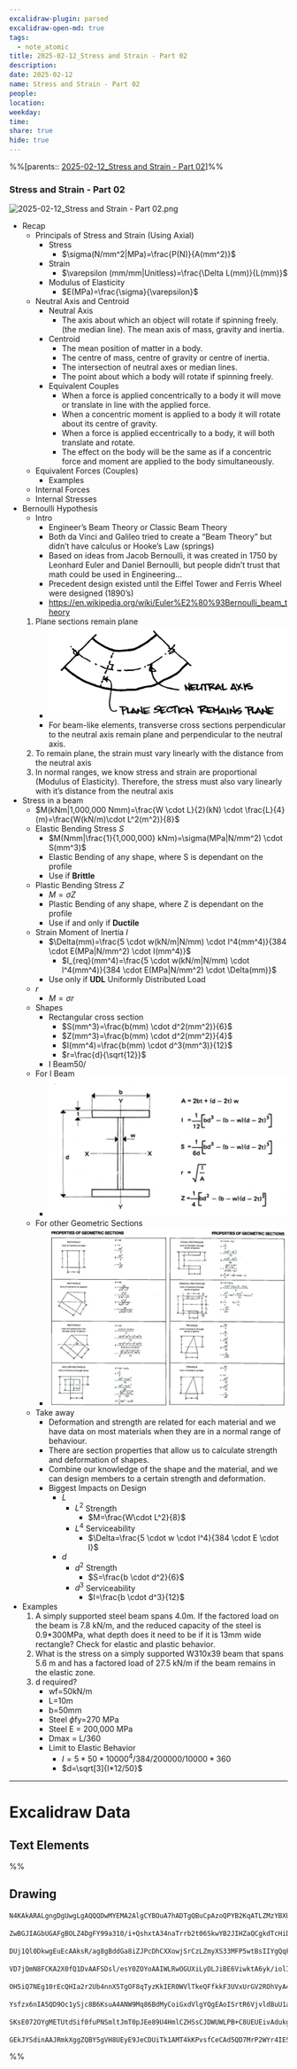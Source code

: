 ```yaml
---
excalidraw-plugin: parsed
excalidraw-open-md: true
tags:
  - note_atomic
title: 2025-02-12_Stress and Strain - Part 02
description: 
date: 2025-02-12
name: Stress and Strain - Part 02
people: 
location: 
weekday: 
time: 
share: true
hide: true
---
```

%%[parents:: [2025-02-12_Stress and Strain - Part 02](index.md)]%%
### Stress and Strain - Part 02

![2025-02-12_Stress and Strain - Part 02.png](Periodic%20Notes/Atomic/2025/2025-02-12_Stress%20and%20Strain%20-%20Part%2002/2025-02-12_Stress%20and%20Strain%20-%20Part%2002.png)

- Recap
	- Principals of Stress and Strain (Using Axial)
		- Stress
			- $\sigma(N/mm^2|MPa)=\frac{P(N)}{A(mm^2)}$
		- Strain
			- $\varepsilon (mm/mm|Unitless)=\frac{\Delta L(mm)}{L(mm)}$
		- Modulus of Elasticity
			- $E(MPa)=\frac{\sigma}{\varepsilon}$
	- Neutral Axis and Centroid
		- Neutral Axis
			- The axis about which an object will rotate if spinning freely. (the median line). The mean axis of mass, gravity and inertia.
		- Centroid
			- The mean position of matter in a body.
			- The centre of mass, centre of gravity or centre of inertia.
			- The intersection of neutral axes or median lines.
			- The point about which a body will rotate if spinning freely.
		- Equivalent Couples
			- When a force is applied concentrically to a body it will move or translate in line with the applied force.
			- When a concentric moment is applied to a body it will rotate about its centre of gravity.
			- When a force is applied eccentrically to a body, it will both translate and rotate.
			- The effect on the body will be the same as if a concentric force and moment are applied to the body simultaneously.
	- Equivalent Forces (Couples)
		- Examples
	- Internal Forces
	- Internal Stresses
- Bernoulli Hypothesis
	- Intro
		- Engineer’s Beam Theory or Classic Beam Theory
		- Both da Vinci and Galileo tried to create a “Beam Theory” but didn’t have calculus or Hooke’s Law (springs)
		- Based on ideas from Jacob Bernoulli, it was created in 1750 by Leonhard Euler and Daniel Bernoulli, but people didn’t trust that math could be used in Engineering…
		- Precedent design existed until the Eiffel Tower and Ferris Wheel were designed (1890’s)
		- https://en.wikipedia.org/wiki/Euler%E2%80%93Bernoulli_beam_theory
	1. Plane sections remain plane
		- ![Pasted image 20250129112341](/docs/assets/img/Pasted%20image%2020250129112341.png)
		- For beam-like elements, transverse cross sections perpendicular to the neutral axis remain plane and perpendicular to the neutral axis.
	2. To remain plane, the strain must vary linearly with the distance from the neutral axis
	3. In normal ranges, we know stress and strain are proportional (Modulus of Elasticity). Therefore, the stress must also vary linearly with it’s distance from the neutral axis
- Stress in a beam
	- $M(kNm|1,000,000 Nmm)=\frac{W \cdot L}{2}(kN) \cdot \frac{L}{4}(m)=\frac{W(kN/m)\cdot L^2(m^2)}{8}$
	- Elastic Bending Stress $S$
		- $M(Nmm|\frac{1}{1,000,000} kNm)=\sigma(MPa|N/mm^2) \cdot S(mm^3)$
		- Elastic Bending of any shape, where S is dependant on the profile
		- Use if **Brittle**
	- Plastic Bending Stress $Z$
		- $M=\sigma Z$
		- Plastic Bending of any shape, where Z is dependant on the profile
		- Use if and only if **Ductile**
	- Strain Moment of Inertia $I$
		- $\Delta(mm)=\frac{5 \cdot w(kN/m|N/mm) \cdot l^4(mm^4)}{384 \cdot E(MPa|N/mm^2) \cdot I(mm^4)}$
			- $I_{req}(mm^4)=\frac{5 \cdot w(kN/m|N/mm) \cdot l^4(mm^4)}{384 \cdot E(MPa|N/mm^2) \cdot \Delta(mm)}$
		- Use only if **UDL** Uniformly Distributed Load
	- $r$
		- $M=\sigma r$
	- Shapes
		- Rectangular cross section
			- $S(mm^3)=\frac{b(mm) \cdot d^2(mm^2)}{6}$
			- $Z(mm^3)=\frac{b(mm) \cdot d^2(mm^2)}{4}$
			- $I(mm^4)=\frac{b(mm) \cdot d^3(mm^3)}{12}$
			- $r=\frac{d}{\sqrt{12}}$
		- I Beam50/
	- For I Beam
		- ![500](/docs/assets/img/Pasted%20image%2020250129142127.png)
	- For other Geometric Sections
		- ![600](/docs/assets/img/Pasted%20image%2020250129142735.png)
	- Take away
		- Deformation and strength are related for each material and we have data on most materials when they are in a normal range of behaviour.
		- There are section properties that allow us to calculate strength and deformation of shapes.
		- Combine our knowledge of the shape and the material, and we can design members to a certain strength and deformation.
		- Biggest Impacts on Design
			- $L$
				- $L^2$ Strength
					- $M=\frac{W\cdot L^2}{8}$
				- $L^4$ Serviceability
					- $\Delta=\frac{5 \cdot w \cdot l^4}{384 \cdot E \cdot I}$
			- $d$
				- $d^2$ Strength
					- $S=\frac{b \cdot d^2}{6}$
				- $d^3$ Serviceability
					- $I=\frac{b \cdot d^3}{12}$
- Examples
	1. A simply supported steel beam spans 4.0m. If the factored load on the beam is 7.8 kN/m, and the reduced capacity of the steel is 0.9*300MPa, what depth does it need to be if it is 13mm wide rectangle? Check for elastic and plastic behavior.
	2. What is the stress on a simply supported W310x39 beam that spans 5.6 m and has a factored load of 27.5 kN/m if the beam remains in the elastic zone.
	3. d required?
		- wf=50kN/m
		- L=10m
		- b=50mm
		- Steel $\phi$fy=270 MPa
		- Steel E = 200,000 MPa
		- Dmax = L/360
		- Limit to Elastic Behavior
			- $I = 5*50*10000^4/384/200000/10000*360$
			- $d=\sqrt[3]{I*12/50}$


---

# Excalidraw Data

## Text Elements
%%
## Drawing
```compressed-json
N4KAkARALgngDgUwgLgAQQQDwMYEMA2AlgCYBOuA7hADTgQBuCpAzoQPYB2KqATLZMzYBXUtiRoIACyhQ4zZAHoFAc0JRJQgEYA6bGwC2CgF7N6hbEcK4OCtptbErHALRY8RMpWdx8Q1TdIEfARcZgRmBShcZQUebQA2bQAOGjoghH0EDihmbgBtcDBQMBKIEm4IAHlneIBFSoBHAGsGgGEAVQaAKwARdopNAGZamDYYVJLIWEQK3FJSNip+Usxu

ZwBGJIAGbUGAFgBOLZ4DgFY99a310/i+QshxtA34naTrrb2t06SkwYB2JIHZaQCgkdTcHiDQYJA57H6nHinQZHW6nYFSBCEZTSbgHRJ/eJ7HhJHik+I3RHo6zKYLcLbo5hQBZNBCtNj4NikCoAYnWCD5fImpU0uGwTWUCyEHGIbI5XIkTOszDgcyyUCFkAAZoR8PgAMqwWkSQQeDUQRnMhAAdTBkghDKZbBZBpgRvQJvK6Ml2I44VyaHp9wgbBV2

DUj1Ql0DkwgEuEcAAksR/ag8gBddGa8iZJPcDhCXXowjSrCzLZmyXS33MFP5wtBsIIYgQqF7eLrSHrdGMFjsLhoE7dpisTgAOU4Ym4f2Rg1Jg3WQKDhGYPXSUCb3CZQgQ6M0wmlAFFgplsrWC/h0UI4MRcOvm2h1tO24N4Qdrnt0UQOE08+fP2wxQ3NBNQIMJ0TgNhixyfJ7jAApJhKaMEK2WCM1g+CEMhaF4lheFEWRLZUWBEo8W0AkiRJMkKVO

VD7jQmN8FCKA2X0fQ1DvAAFSDsl/esY0ZOYoAAIWLRwOGUXiLyDLJiBE6ViwktA6yk/iolIKAAEF5kWSQQnvVBlPRGStIWChdNwfSIDmUyzSCPcKCA1AQPwMJCgAX2WYpSnKCQDySABpehSEGABxAAtJIABUwogzUtmwABNVp6AS/yzWmcR0ECbAonE2l0VWJ4eC+bQjlhc59lOP4tnnO4YwjZxZwOGF2z+NseGuEkavRUFiHBNBBiubQeD2ac/n

OH5iQ7NEg10rEcQHIa2r2Ub4nnX5TgOF8qTyzKkIER0WVlTkeQFfkkF3UVxUrGV2ROhVyA4ZVVR4zMdX1Q1MvNdlPQbQ7rVte0/stF03W+00vWEH0/TpdEQ1FcNuCjdE4yvJMU3TTNswQXMlL/JcS0K9BcHWCt92Iaszz40pG309ZrjxS5ARmmMexHfteCSIdezHCdMuKl5TmOGquyXFc10crcdyDPcpWII8MjVKmVNKK8bzvJGnzWn4kj2QY1s/

Ysfzx6nIA5QD9Oc1ySjc8B6KsuA4ANW9Mq86BdMyCoiGxdVlgYQgEAoISrtR6VjvldBuU1aOY6FCBsBEQJsgTdd9ANS1w9O87BT9hP5jVFOMmDsVQ9uuUKkVJ6VST33CnjxOC9TgAxd7Qa+j1m1zhvk9T9OnQBvq7QHLv857jI++dT6Kg7uO85rwv9AAJShyRKdhuu58bjJKlDRGHy2JD69HqAF6bzgoCb3A2PwCMuY37uT+b8+9UIIx+cPzex/0

SKsE072OYgMETUtdSif0fuPNSmltJmT0pJEe89U4HmlCZHSsCJDWUWLPB+C8UEUEivAdukg5hwDjswbACxdQAA1uCEiSNoQi1V1jxBeNcIidcyEUPwAlGhj5kja0GjcQkhE6qQCMGwAw3AvKQHoAQbcSN3LwK3kvcma9jRENICQv2EoSAvzfhCQ+2jiAGgQCQtALNICGIALJsGIAgJBuBNDBEtqBaWpRDGZzQFIiAQl2SWVIMoEUAAKDqfxqC8Ef

GEkJYSdinAAJRmkXggZQBY5gVH8UEyE9JeCDUiTk1AMT4kKPvsfCeCAd5QD7MrP2WYr4IESSWUgClJHSQ4A4pxm5SDbnRNgIgpjUBS3RK0z2aABlBmEFAL8mUpZFNKHYLoCAcrMD1K0uA1jbH2McY5K2rjICigqYwSK4j8DNJjBlae6Qcp9jNAnRkBh8EzBNirM2AEWTOJcjss2TENKXIOUcyS7lwAeToNqYIKZgC2zckAA=
```
%%